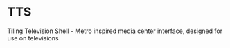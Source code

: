 TTS
===

Tiling Television Shell - Metro inspired media center interface, designed for use on televisions
